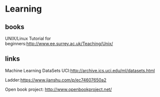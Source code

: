 # Learning

## books
UNIX/Linux Tutorial for beginners:http://www.ee.surrey.ac.uk/Teaching/Unix/


## links
Machine Learning DataSets UCI:http://archive.ics.uci.edu/ml/datasets.html

Ladder:https://www.jianshu.com/p/ec74607650a2

Open book project: http://www.openbookproject.net/
